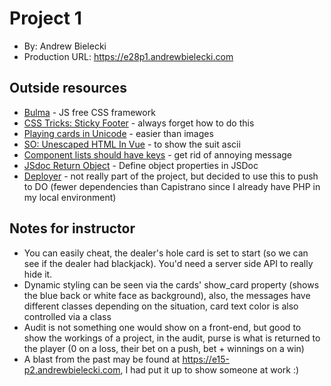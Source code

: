 # Project 1
* By: Andrew Bielecki
* Production URL: <https://e28p1.andrewbielecki.com>

## Outside resources
* [Bulma](https://bulma.io/) - JS free CSS framework
* [CSS Tricks: Sticky Footer](https://css-tricks.com/couple-takes-sticky-footer/) - always forget how to do this
* [Playing cards in Unicode](https://en.wikipedia.org/wiki/Playing_cards_in_Unicode) - easier than images
* [SO: Unescaped HTML In Vue](https://stackoverflow.com/questions/30877491/display-unescaped-html-in-vue-js) - 
to show the suit ascii
* [Component lists should have keys](https://stackoverflow.com/questions/42476942/console-warning-component-lists-rendered-with-v-for-should-have-explicit-keys) - 
get rid of annoying message
* [JSdoc Return Object](https://stackoverflow.com/questions/28763257/jsdoc-return-object-structure) - 
Define object properties in JSDoc
* [Deployer](https://deployer.org/) - not really part of the project, but decided to use this to push to DO (fewer 
dependencies than Capistrano since I already have PHP in my local environment)

## Notes for instructor
* You can easily cheat, the dealer's hole card is set to start 
(so we can see if the dealer had blackjack).  You'd need a server side API to really hide it.
* Dynamic styling can be seen via the cards' show_card property (shows the blue back or white face as background), also, 
the messages have different classes depending on the situation, card text color is also controlled via a class
* Audit is not something one would show on a front-end, but good to show the workings of a project, 
in the audit, purse is what is returned to the player (0 on a loss, their bet on a push, bet + winnings on a win)
* A blast from the past may be found at <https://e15-p2.andrewbielecki.com>, I had put it up to show 
someone at work :)
